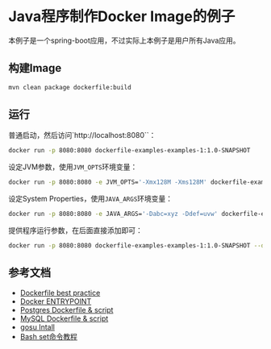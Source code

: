 # Java程序制作Docker Image的例子

本例子是一个spring-boot应用，不过实际上本例子是用户所有Java应用。

## 构建Image

```bash
mvn clean package dockerfile:build
```

## 运行

普通启动，然后访问`http://localhost:8080``：

```bash
docker run -p 8080:8080 dockerfile-examples-examples-1:1.0-SNAPSHOT
```

设定JVM参数，使用`JVM_OPTS`环境变量：

```bash
docker run -p 8080:8080 -e JVM_OPTS='-Xmx128M -Xms128M' dockerfile-examples-examples-1:1.0-SNAPSHOT
```

设定System Properties，使用`JAVA_ARGS`环境变量：

```bash
docker run -p 8080:8080 -e JAVA_ARGS='-Dabc=xyz -Ddef=uvw' dockerfile-examples-examples-1:1.0-SNAPSHOT
```

提供程序运行参数，在后面直接添加即可：

```bash
docker run -p 8080:8080 dockerfile-examples-examples-1:1.0-SNAPSHOT --debug
```

## 参考文档

* [Dockerfile best practice](https://docs.docker.com/develop/develop-images/dockerfile_best-practices/)
* [Docker ENTRYPOINT](https://docs.docker.com/engine/reference/builder/#entrypoint)
* [Postgres Dockerfile & script](https://github.com/docker-library/postgres/tree/3f585c58df93e93b730c09a13e8904b96fa20c58/11)
* [MySQL Dockerfile & script](https://github.com/docker-library/mysql/tree/b39f1e5e4ec82dc8039cecc91dbf34f6c9ae5fb0/8.0)
* [gosu Intall](https://github.com/tianon/gosu/blob/master/INSTALL.md)
* [Bash set命令教程](http://www.ruanyifeng.com/blog/2017/11/bash-set.html)
